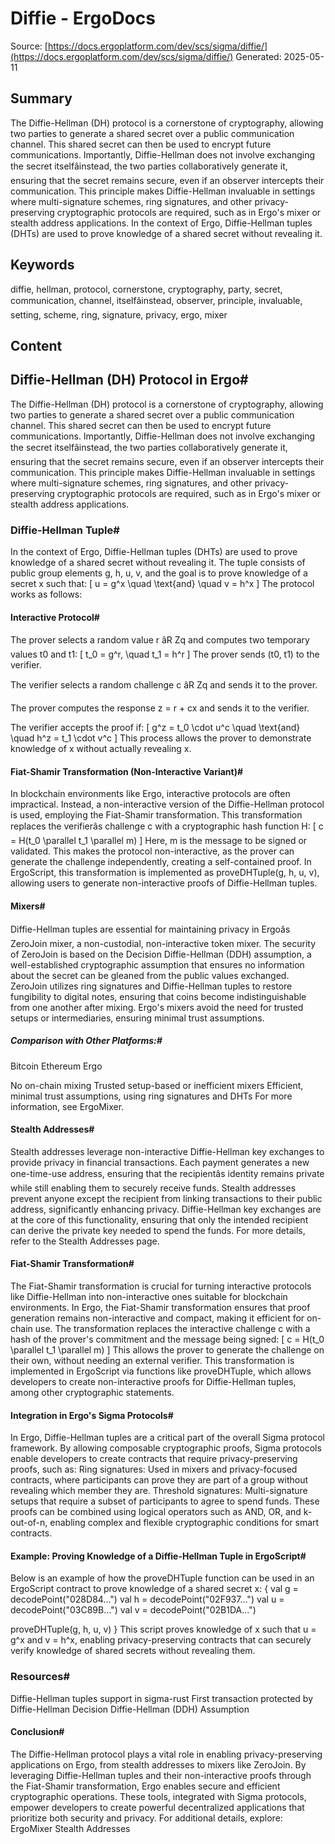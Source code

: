 # Diffie - ErgoDocs
Source: [https://docs.ergoplatform.com/dev/scs/sigma/diffie/](https://docs.ergoplatform.com/dev/scs/sigma/diffie/)
Generated: 2025-05-11

## Summary
The Diffie-Hellman (DH) protocol is a cornerstone of cryptography, allowing two parties to generate a shared secret over a public communication channel. This shared secret can then be used to encrypt future communications. Importantly, Diffie-Hellman does not involve exchanging the secret itselfâinstead, the two parties collaboratively generate it, ensuring that the secret remains secure, even if an observer intercepts their communication. This principle makes Diffie-Hellman invaluable in settings where multi-signature schemes, ring signatures, and other privacy-preserving cryptographic protocols are required, such as in Ergo's mixer or stealth address applications. In the context of Ergo, Diffie-Hellman tuples (DHTs) are used to prove knowledge of a shared secret without revealing it.

## Keywords
diffie, hellman, protocol, cornerstone, cryptography, party, secret, communication, channel, itselfâinstead, observer, principle, invaluable, setting, scheme, ring, signature, privacy, ergo, mixer

## Content
## Diffie-Hellman (DH) Protocol in Ergo#
The Diffie-Hellman (DH) protocol is a cornerstone of cryptography, allowing two parties to generate a shared secret over a public communication channel. This shared secret can then be used to encrypt future communications. Importantly, Diffie-Hellman does not involve exchanging the secret itselfâinstead, the two parties collaboratively generate it, ensuring that the secret remains secure, even if an observer intercepts their communication.
This principle makes Diffie-Hellman invaluable in settings where multi-signature schemes, ring signatures, and other privacy-preserving cryptographic protocols are required, such as in Ergo's mixer or stealth address applications.

### Diffie-Hellman Tuple#
In the context of Ergo, Diffie-Hellman tuples (DHTs) are used to prove knowledge of a shared secret without revealing it. The tuple consists of public group elements g, h, u, v, and the goal is to prove knowledge of a secret x such that:
\[ u = g^x \quad \text{and} \quad v = h^x \]
The protocol works as follows:

#### Interactive Protocol#
The prover selects a random value r âR Zq and computes two temporary values t0 and t1:
   [
   t_0 = g^r, \quad t_1 = h^r
   ]
   The prover sends (t0, t1) to the verifier.


The verifier selects a random challenge c âR Zq and sends it to the prover.


The prover computes the response z = r + cx and sends it to the verifier.


The verifier accepts the proof if:
   [
   g^z = t_0 \cdot u^c \quad \text{and} \quad h^z = t_1 \cdot v^c
   ]
This process allows the prover to demonstrate knowledge of x without actually revealing x.

#### Fiat-Shamir Transformation (Non-Interactive Variant)#
In blockchain environments like Ergo, interactive protocols are often impractical. Instead, a non-interactive version of the Diffie-Hellman protocol is used, employing the Fiat-Shamir transformation. This transformation replaces the verifierâs challenge c with a cryptographic hash function H:
\[ c = H(t_0 \parallel t_1 \parallel m) \]
Here, m is the message to be signed or validated. This makes the protocol non-interactive, as the prover can generate the challenge independently, creating a self-contained proof.
In ErgoScript, this transformation is implemented as proveDHTuple(g, h, u, v), allowing users to generate non-interactive proofs of Diffie-Hellman tuples.

#### Mixers#
Diffie-Hellman tuples are essential for maintaining privacy in Ergoâs ZeroJoin mixer, a non-custodial, non-interactive token mixer. The security of ZeroJoin is based on the Decision Diffie-Hellman (DDH) assumption, a well-established cryptographic assumption that ensures no information about the secret can be gleaned from the public values exchanged.
ZeroJoin utilizes ring signatures and Diffie-Hellman tuples to restore fungibility to digital notes, ensuring that coins become indistinguishable from one another after mixing.
Ergo's mixers avoid the need for trusted setups or intermediaries, ensuring minimal trust assumptions.

##### Comparison with Other Platforms:#
Bitcoin
Ethereum
Ergo




No on-chain mixing
Trusted setup-based or inefficient mixers
Efficient, minimal trust assumptions, using ring signatures and DHTs
For more information, see ErgoMixer.

#### Stealth Addresses#
Stealth addresses leverage non-interactive Diffie-Hellman key exchanges to provide privacy in financial transactions. Each payment generates a new one-time-use address, ensuring that the recipientâs identity remains private while still enabling them to securely receive funds.
Stealth addresses prevent anyone except the recipient from linking transactions to their public address, significantly enhancing privacy.
Diffie-Hellman key exchanges are at the core of this functionality, ensuring that only the intended recipient can derive the private key needed to spend the funds.
For more details, refer to the Stealth Addresses page.

#### Fiat-Shamir Transformation#
The Fiat-Shamir transformation is crucial for turning interactive protocols like Diffie-Hellman into non-interactive ones suitable for blockchain environments. In Ergo, the Fiat-Shamir transformation ensures that proof generation remains non-interactive and compact, making it efficient for on-chain use.
The transformation replaces the interactive challenge c with a hash of the prover's commitment and the message being signed:
\[ c = H(t_0 \parallel t_1 \parallel m) \]
This allows the prover to generate the challenge on their own, without needing an external verifier. This transformation is implemented in ErgoScript via functions like proveDHTuple, which allows developers to create non-interactive proofs for Diffie-Hellman tuples, among other cryptographic statements.

#### Integration in Ergo's Sigma Protocols#
In Ergo, Diffie-Hellman tuples are a critical part of the overall Sigma protocol framework. By allowing composable cryptographic proofs, Sigma protocols enable developers to create contracts that require privacy-preserving proofs, such as:
Ring signatures: Used in mixers and privacy-focused contracts, where participants can prove they are part of a group without revealing which member they are.
Threshold signatures: Multi-signature setups that require a subset of participants to agree to spend funds.
These proofs can be combined using logical operators such as AND, OR, and k-out-of-n, enabling complex and flexible cryptographic conditions for smart contracts.

#### Example: Proving Knowledge of a Diffie-Hellman Tuple in ErgoScript#
Below is an example of how the proveDHTuple function can be used in an ErgoScript contract to prove knowledge of a shared secret x:
{
  val g = decodePoint("028D84...")
  val h = decodePoint("02F937...")
  val u = decodePoint("03C89B...")
  val v = decodePoint("02B1DA...")

  proveDHTuple(g, h, u, v)
}
This script proves knowledge of x such that u = g^x and v = h^x, enabling privacy-preserving contracts that can securely verify knowledge of shared secrets without revealing them.

### Resources#
Diffie-Hellman tuples support in sigma-rust
First transaction protected by Diffie-Hellman
Decision Diffie-Hellman (DDH) Assumption

#### Conclusion#
The Diffie-Hellman protocol plays a vital role in enabling privacy-preserving applications on Ergo, from stealth addresses to mixers like ZeroJoin. By leveraging Diffie-Hellman tuples and their non-interactive proofs through the Fiat-Shamir transformation, Ergo enables secure and efficient cryptographic operations. These tools, integrated with Sigma protocols, empower developers to create powerful decentralized applications that prioritize both security and privacy.
For additional details, explore:
ErgoMixer
Stealth Addresses
